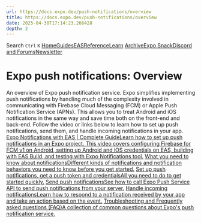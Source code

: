 ```yaml
---
url: https://docs.expo.dev/push-notifications/overview
title: https://docs.expo.dev/push-notifications/overview
date: 2025-04-30T17:14:23.266428
depth: 2
---
```


Search
`Ctrl` `K`
[Home](https://docs.expo.dev/)[Guides](https://docs.expo.dev/guides/overview)[EAS](https://docs.expo.dev/eas)[Reference](https://docs.expo.dev/versions/latest)[Learn](https://docs.expo.dev/tutorial/overview)
[Archive](https://docs.expo.dev/archive)[Expo Snack](https://snack.expo.dev)[Discord and Forums](https://chat.expo.dev)[Newsletter](https://expo.dev/mailing-list/signup)
# Expo push notifications: Overview
An overview of Expo push notification service.
Expo simplifies implementing push notifications by handling much of the complexity involved in communicating with Firebase Cloud Messaging (FCM) or Apple Push Notification Service (APNs). This allows you to treat Android and iOS notifications in the same way and save time both on the front-end and back-end.
Follow the video or links below to learn how to set up push notifications, send them, and handle incoming notifications in your app.
[Expo Notifications with EAS | Complete GuideLearn how to set up push notifications in an Expo project. This video covers configuring Firebase for FCM v1 on Android, setting up Android and iOS credentials on EAS, building with EAS Build, and testing with Expo Notifications tool.](https://www.youtube.com/watch?v=BCCjGtKtBjE) [What you need to know about notificationsDifferent kinds of notifications and notification behaviors you need to know before you get started.](https://docs.expo.dev/push-notifications/what-you-need-to-know) [Set up push notifications, get a push token and credentialsAll you need to do to get started quickly.](https://docs.expo.dev/push-notifications/push-notifications-setup) [Send push notificationsSee how to call Expo Push Service API to send push notifications from your server.](https://docs.expo.dev/push-notifications/sending-notifications) [Handle incoming notificationsLearn how to respond to a notification received by your app and take an action based on the event.](https://docs.expo.dev/push-notifications/receiving-notifications) [Troubleshooting and Frequently asked questions (FAQ)A collection of common questions about Expo's push notification service.](https://docs.expo.dev/push-notifications/faq)

